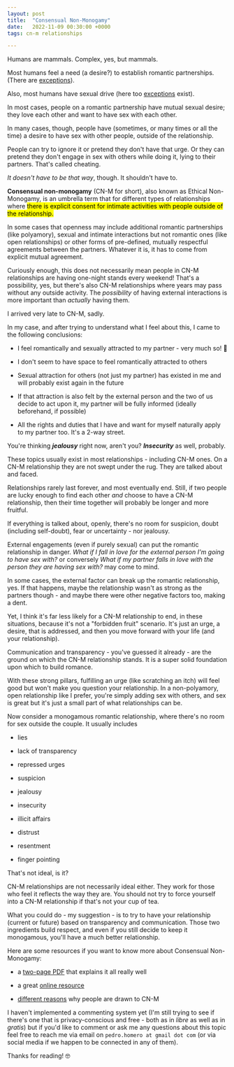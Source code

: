 ```yaml
---
layout: post
title:  "Consensual Non-Monogamy"
date:   2022-11-09 00:30:00 +0000
tags: cn-m relationships 

---
```


Humans are mammals. Complex, yes, but mammals. 

Most humans feel a need (a desire?) to establish romantic partnerships. (There are [exceptions](https://lgbtqia.fandom.com/wiki/Aromantic_spectrum)).

Also, most humans have sexual drive (here too [exceptions](https://lgbtqia.fandom.com/wiki/Asexual_spectrum) exist).

In most cases, people on a romantic partnership have mutual sexual desire; they love each other and want to have sex with each other.

In many cases, though, people have (sometimes, or many times or all the time) a desire to have sex with other people, outside of the relationship.

People can try to ignore it or pretend they don't have that urge. Or they can pretend they don't engage in sex with others while doing it, lying to their partners. That's called cheating.

*It doesn't have to be that way*, though. It shouldn't have to.

**Consensual non-monogamy** (CN-M for short), also known as Ethical Non-Monogamy, is an umbrella term that for different types of relationships where <mark>there is explicit consent for intimate activities with people outside of the relationship.</mark>

In some cases that openness may include additional romantic partnerships (like polyamory), sexual and intimate interactions but not romantic ones (like open relationships) or other forms of pre-defined, mutually respectful agreements between the partners. Whatever it is, it has to come from explicit mutual agreement.

Curiously enough, this does not necessarily mean people in CN-M relationships are having one-night stands every weekend! That's a possibility, yes, but there's also CN-M relationships where years may pass without any outside activity. The *possibility* of having external interactions is more important than *actually* having them.

I arrived very late to CN-M, sadly. 

In my case, and after trying to understand what I feel about this, I came to the following conclusions:

* I feel romantically and sexually attracted to my partner - very much so!  :revolving_hearts:

* I don't seem to have space to feel romantically attracted to others

* Sexual attraction for others (not just my partner) has existed in me and will probably exist again in the future

* If that attraction is also felt by the external person and the two of us decide to act upon it, my partner will be fully informed (ideally beforehand, if possible)

* All the rights and duties that I have and want for myself naturally apply to my partner too. It's a 2-way street.

You're thinking ***jealousy*** right now, aren't you? ***Insecurity*** as well, probably.

These topics usually exist in most relationships - including CN-M ones. On a CN-M relationship they are not swept under the rug. They are talked about and faced. 

Relationships rarely last forever, and most eventually end. Still, if two people are lucky enough to find each other *and* choose to have a CN-M relationship, then their time together will probably be longer and more fruitful. 

If everything is talked about, openly, there's no room for suspicion, doubt (including self-doubt), fear or uncertainty - nor jealousy. 

External engagements (even if purely sexual) can put the romantic relationship in danger. *What if I fall in love for the external person I'm going to have sex with?* or conversely *What if my partner falls in love with the person they are having sex with?* may come to mind. 

In some cases, the external factor can break up the romantic relationship, yes. If that happens, maybe the relationship wasn't as strong as the partners though - and maybe there were other negative factors too, making a dent.

Yet, I think it's far less likely for a CN-M relationship to end, in these situations, because it's not a "forbidden fruit" scenario. It's just an urge, a desire, that is addressed, and then you move forward with your life (and your relationship). 

Communication and transparency - you've guessed it already - are the ground on which the CN-M relationship stands. It is a super solid foundation upon which to build romance. 

With these strong pillars, fulfilling an urge (like scratching an itch) will feel good but won't make you question your relationship. In a non-polyamory, open relationship like I prefer, you're simply adding sex with others, and sex is great but it's just a small part of what relationships can be.

Now consider a monogamous romantic relationship, where there's no room for sex outside the couple. It usually includes

* lies

* lack of transparency

* repressed urges

* suspicion

* jealousy

* insecurity

* illicit affairs

* distrust

* resentment

* finger pointing

That's not ideal, is it?

CN-M relationships are not necessarily ideal either. They work for those who feel it reflects the way they are. You should not try to force yourself into a CN-M relationship if that's not your cup of tea. 

What you could do - my suggestion - is to try to have your relationship (current or future) based on transparency and communication. Those two ingredients build respect, and even if you still decide to keep it monogamous, you'll have a much better relationship.

Here are some resources if you want to know more about Consensual Non-Monogamy:

* a [two-page PDF](https://www.apadivisions.org/division-44/resources/consensual-non-monogamy.pdf) that explains it all really well

* a great [online resource](https://www.mindbodygreen.com/articles/ethical-non-monogamy-guide)

* [different reasons](https://www.psychologytoday.com/us/blog/the-myths-sex/202106/6-things-draw-people-consensual-nonmonogamy) why people are drawn to CN-M

I haven't implemented a commenting system yet (I'm still trying to see if there's one that is privacy-conscious and free - both as in *libre* as well as in *gratis*) but if you'd like to comment or ask me any questions about this topic feel free to reach me via email on `pedro.homero at gmail dot com` (or via social media if we happen to be connected in any of them).

Thanks for reading! :nerd_face: 
